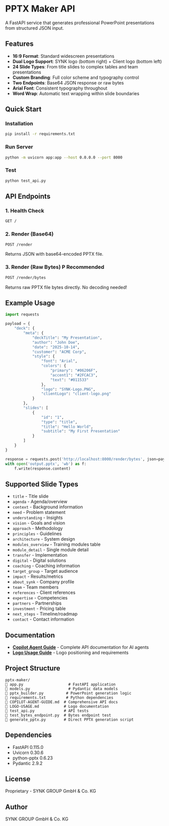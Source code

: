 # PPTX Maker API

A FastAPI service that generates professional PowerPoint presentations from structured JSON input.

## Features

- **16:9 Format**: Standard widescreen presentations
- **Dual Logo Support**: SYNK logo (bottom right) + Client logo (bottom left)
- **24 Slide Types**: From title slides to complex tables and team presentations
- **Custom Branding**: Full color scheme and typography control
- **Two Endpoints**: Base64 JSON response or raw bytes
- **Arial Font**: Consistent typography throughout
- **Word Wrap**: Automatic text wrapping within slide boundaries

## Quick Start

### Installation

```bash
pip install -r requirements.txt
```

### Run Server

```bash
python -m uvicorn app:app --host 0.0.0.0 --port 8000
```

### Test

```bash
python test_api.py
```

## API Endpoints

### 1. Health Check
```bash
GET /
```

### 2. Render (Base64)
```bash
POST /render
```
Returns JSON with base64-encoded PPTX file.

### 3. Render (Raw Bytes) P Recommended
```bash
POST /render/bytes
```
Returns raw PPTX file bytes directly. No decoding needed!

## Example Usage

```python
import requests

payload = {
    "deck": {
        "meta": {
            "deckTitle": "My Presentation",
            "author": "John Doe",
            "date": "2025-10-14",
            "customer": "ACME Corp",
            "style": {
                "font": "Arial",
                "colors": {
                    "primary": "#06206F",
                    "accent1": "#2FCAC3",
                    "text": "#011533"
                },
                "logo": "SYNK-Logo.PNG",
                "clientLogo": "client-logo.png"
            }
        },
        "slides": [
            {
                "id": "1",
                "type": "title",
                "title": "Hello World",
                "subtitle": "My First Presentation"
            }
        ]
    }
}

response = requests.post('http://localhost:8000/render/bytes', json=payload)
with open('output.pptx', 'wb') as f:
    f.write(response.content)
```

## Supported Slide Types

- `title` - Title slide
- `agenda` - Agenda/overview
- `context` - Background information
- `need` - Problem statement
- `understanding` - Insights
- `vision` - Goals and vision
- `approach` - Methodology
- `principles` - Guidelines
- `architecture` - System design
- `modules_overview` - Training modules table
- `module_detail` - Single module detail
- `transfer` - Implementation
- `digital` - Digital solutions
- `coaching` - Coaching information
- `target_group` - Target audience
- `impact` - Results/metrics
- `about_synk` - Company profile
- `team` - Team members
- `references` - Client references
- `expertise` - Competencies
- `partners` - Partnerships
- `investment` - Pricing table
- `next_steps` - Timeline/roadmap
- `contact` - Contact information

## Documentation

- **[Copilot Agent Guide](COPILOT-AGENT-GUIDE.md)** - Complete API documentation for AI agents
- **[Logo Usage Guide](LOGO-USAGE.md)** - Logo positioning and requirements

## Project Structure

```
pptx-maker/
   app.py                    # FastAPI application
   models.py                 # Pydantic data models
   pptx_builder.py          # PowerPoint generation logic
   requirements.txt         # Python dependencies
   COPILOT-AGENT-GUIDE.md  # Comprehensive API docs
   LOGO-USAGE.md           # Logo documentation
   test_api.py             # API tests
   test_bytes_endpoint.py  # Bytes endpoint test
   generate_pptx.py        # Direct PPTX generation script
```

## Dependencies

- FastAPI 0.115.0
- Uvicorn 0.30.6
- python-pptx 0.6.23
- Pydantic 2.9.2

## License

Proprietary - SYNK GROUP GmbH & Co. KG

## Author

SYNK GROUP GmbH & Co. KG
